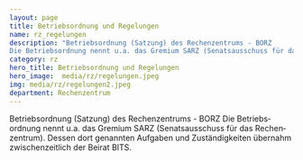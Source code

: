 ```yaml
---
layout: page
title: Betriebsordnung und Regelungen
name: rz_regelungen
description: "Betriebsordnung (Satzung) des Rechenzentrums - BORZ
Die Betriebs­ordnung nennt u.a. das Gre­mium SARZ (Senats­aus­schuss für das Rechen­zentrum). Dessen dort ge­nann­ten Auf­ga­ben und Zu­stän­dig­kei­ten über­nahm zwi­schen­zeit­lich der Bei­rat BITS."
category: rz
hero_title: Betriebsordnung und Regelungen
hero_image:  media/rz/regelungen.jpeg
img: media/rz/regelungen2.jpeg
department: Rechenzentrum
---
```



Betriebsordnung (Satzung) des Rechenzentrums - BORZ
Die Betriebs­ordnung nennt u.a. das Gre­mium SARZ (Senats­aus­schuss für das Rechen­zentrum). Dessen dort ge­nann­ten Auf­ga­ben und Zu­stän­dig­kei­ten über­nahm zwi­schen­zeit­lich der Bei­rat BITS.